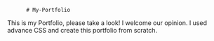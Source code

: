           # My-Portfolio
This is my Portfolio,  please take a look! I welcome our opinion. I used advance CSS and create this portfolio from scratch.
